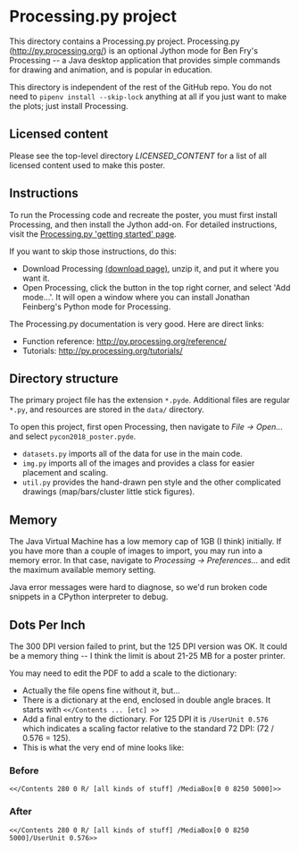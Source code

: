 # Processing.py project

This directory contains a Processing.py project.
Processing.py (http://py.processing.org/) is an optional Jython mode
for Ben Fry's Processing -- a Java desktop application that provides
simple commands for drawing and animation, and is popular in education.

This directory is independent of the rest of the GitHub repo.
You do not need to `pipenv install --skip-lock` anything at all
if you just want to make the plots; just install Processing.


## Licensed content

Please see the top-level directory *LICENSED_CONTENT* for a list of
all licensed content used to make this poster.


## Instructions

To run the Processing code and recreate the poster, you must first
install Processing, and then install the Jython add-on. For detailed
instructions, visit
the [Processing.py 'getting started' page](http://py.processing.org/tutorials/gettingstarted/).

If you want to skip those instructions, do this:

* Download Processing [(download page)](http://processing.org/download), unzip it, and put
  it where you want it.
* Open Processing, click the button in the top right corner, and select 'Add mode...'.
  It will open a window where you can install Jonathan Feinberg's Python mode for Processing.

The Processing.py documentation is very good. Here are direct links:

* Function reference: http://py.processing.org/reference/
* Tutorials: http://py.processing.org/tutorials/


## Directory structure

The primary project file has the extension `*.pyde`.
Additional files are regular `*.py`, and resources are stored in the
`data/` directory.

To open this project, first open Processing, then navigate to
*File → Open...* and select `pycon2018_poster.pyde`.

* `datasets.py` imports all of the data for use in the main code.
* `img.py` imports all of the images and provides a class for easier placement and scaling.
* `util.py` provides the hand-drawn pen style and the other complicated
            drawings (map/bars/cluster little stick figures).


## Memory

The Java Virtual Machine has a low memory cap of 1GB (I think) initially.
If you have more than a couple of images to import, you may run into a memory error.
In that case, navigate to *Processing → Preferences...* and edit the maximum available
memory setting.

Java error messages were hard to diagnose, so we'd run broken code snippets in a
CPython interpreter to debug.


## Dots Per Inch

The 300 DPI version failed to print, but the 125 DPI version was OK.
It could be a memory thing -- I think the limit is about 21-25 MB for a poster printer.

You may need to edit the PDF to add a scale to the dictionary:
* Actually the file opens fine without it, but...
* There is a dictionary at the end, enclosed in double angle braces. It starts
  with `<</Contents ... [etc] >>`
* Add a final entry to the dictionary. For 125 DPI it is `/UserUnit 0.576`
 which indicates a scaling factor relative to the standard 72 DPI: (72 / 0.576 = 125).
* This is what the very end of mine looks like:

### Before

```
<</Contents 280 0 R/ [all kinds of stuff] /MediaBox[0 0 8250 5000]>>
```

### After

```
<</Contents 280 0 R/ [all kinds of stuff] /MediaBox[0 0 8250 5000]/UserUnit 0.576>>
```

